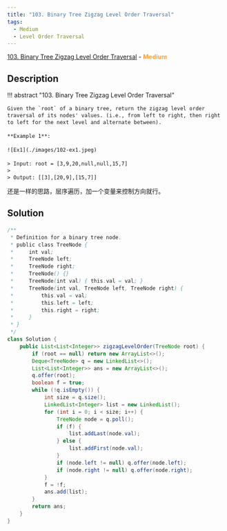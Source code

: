 ```yaml
---
title: "103. Binary Tree Zigzag Level Order Traversal"
tags:
  - Medium
  - Level Order Traversal
---
```


[103. Binary Tree Zigzag Level Order Traversal](https://leetcode.com/problems/binary-tree-zigzag-level-order-traversal/) - <span style="color: #f7a43e; font-weight: bold">Medium</span>

## Description

!!! abstract "103. Binary Tree Zigzag Level Order Traversal"

    Given the `root` of a binary tree, return the zigzag level order traversal of its nodes' values. (i.e., from left to right, then right to left for the next level and alternate between).

    **Example 1**:

    ![Ex1](./images/102-ex1.jpeg)

    > Input: root = [3,9,20,null,null,15,7]
    >
    > Output: [[3],[20,9],[15,7]]

还是一样的思路，层序遍历，加一个变量来控制方向就行。

## Solution

```java
/**
 * Definition for a binary tree node.
 * public class TreeNode {
 *     int val;
 *     TreeNode left;
 *     TreeNode right;
 *     TreeNode() {}
 *     TreeNode(int val) { this.val = val; }
 *     TreeNode(int val, TreeNode left, TreeNode right) {
 *         this.val = val;
 *         this.left = left;
 *         this.right = right;
 *     }
 * }
 */
class Solution {
    public List<List<Integer>> zigzagLevelOrder(TreeNode root) {
        if (root == null) return new ArrayList<>();
        Deque<TreeNode> q = new LinkedList<>();
        List<List<Integer>> ans = new ArrayList<>();
        q.offer(root);
        boolean f = true;
        while (!q.isEmpty()) {
            int size = q.size();
            LinkedList<Integer> list = new LinkedList();
            for (int i = 0; i < size; i++) {
                TreeNode node = q.poll();
                if (f) {
                    list.addLast(node.val);
                } else {
                    list.addFirst(node.val);
                }
                if (node.left != null) q.offer(node.left);
                if (node.right != null) q.offer(node.right);
            }
            f = !f;
            ans.add(list);
        }
        return ans;
    }
}
```